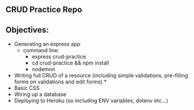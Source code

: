 ## CRUD Practice Repo

## Objectives:

- Generating an express app
  * command line:
    * express crud-practice
    * cd crud-practice && npm install
    * nodemon
- Writing full CRUD of a resource (including simple validations, pre-filling forms on validations and edit forms)
  *
- Basic CSS
- Wiring up a database
- Deploying to Heroku (so including ENV variables, dotenv etc...)
